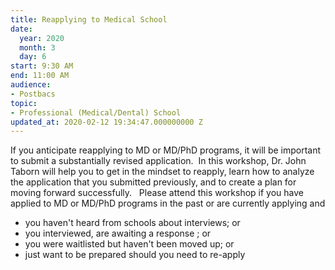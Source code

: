 ```yaml
---
title: Reapplying to Medical School
date:
  year: 2020
  month: 3
  day: 6
start: 9:30 AM
end: 11:00 AM
audience:
- Postbacs
topic:
- Professional (Medical/Dental) School
updated_at: 2020-02-12 19:34:47.000000000 Z
---
```

If you anticipate reapplying to MD or MD/PhD programs, it will be
important to submit a substantially revised application.  In this
workshop, Dr. John Taborn will help you to get in the mindset to
reapply, learn how to analyze the application that you submitted
previously, and to create a plan for moving forward successfully.  
Please attend this workshop if you have applied to MD or MD/PhD programs
in the past or are currently applying and

* you haven't heard from schools about interviews; or
* you interviewed, are awaiting a response ; or
* you were waitlisted but haven\'t been moved up; or
* just want to be prepared should you need to re-apply

 

 
